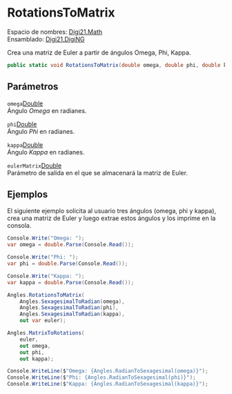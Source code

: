 # RotationsToMatrix

Espacio de nombres: [Digi21.Math](/digi3d-net/programacion/.net/referencia/digi21.diging/digi21.math/)  
Ensamblado: [Digi21.DigiNG](/digi3d-net/programacion/.net/referencia/digi21.diging.plugin/digi21.diging/)

Crea una matriz de Euler a partir de ángulos Omega, Phi, Kappa.

```csharp
public static void RotationsToMatrix(double omega, double phi, double kappa, out double[,] eulerMatrix);
```

## Parámetros

`omega`[Double](https://docs.microsoft.com/en-us/dotnet/api/system.double?view=net-5.0)  
Ángulo _Omega_ en radianes.

`phi`[Double](https://docs.microsoft.com/en-us/dotnet/api/system.double?view=net-5.0)  
Ángulo _Phi_ en radianes.

`kappa`[Double](https://docs.microsoft.com/en-us/dotnet/api/system.double?view=net-5.0)  
Ángulo _Kappa_ en radianes.

`eulerMatrix`[Double](https://docs.microsoft.com/en-us/dotnet/api/system.double?view=net-5.0)  
Parámetro de salida en el que se almacenará la matriz de Euler.

## Ejemplos

El siguiente ejemplo solicita al usuario tres ángulos \(omega, phi y kappa\), crea una matriz de Euler y luego extrae estos ángulos y los imprime en la consola.

```csharp
Console.Write("Omega: ");
var omega = double.Parse(Console.Read());

Console.Write("Phi: ");
var phi = double.Parse(Console.Read());

Console.Write("Kappa: ");
var kappa = double.Parse(Console.Read());

Angles.RotationsToMatrix(
    Angles.SexagesimalToRadian(omega),
    Angles.SexagesimalToRadian(phi),
    Angles.SexagesimalToRadian(kappa),
    out var euler);

Angles.MatrixToRotations(
    euler,
    out omega,
    out phi,
    out kappa);

Console.WriteLine($"Omega: {Angles.RadianToSexagesimal(omega)}");
Console.WriteLine($"Phi: {Angles.RadianToSexagesimal(phi)}");
Console.WriteLine($"Kappa: {Angles.RadianToSexagesimal(kappa)}");
```

